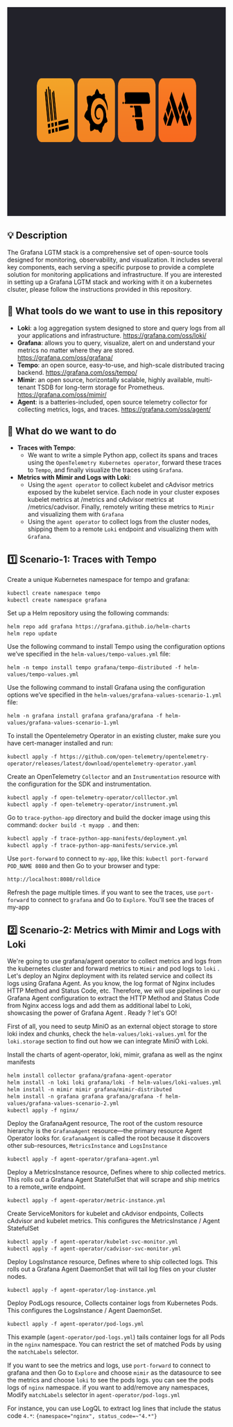 <img src='grafana-lgtm.png' height="480">

## 💡 Description
The Grafana LGTM stack is a comprehensive set of open-source tools designed for monitoring, observability, and visualization. It includes several key components, each serving a specific purpose to provide a complete solution for monitoring applications and infrastructure. If you are interested in setting up a Grafana LGTM stack and working with it on a kubernetes clsuter, please follow the instructions provided in this repository.

## :wrench: What tools do we want to use in this repository
  - **Loki**: a log aggregation system designed to store and query logs from all your applications and infrastructure. https://grafana.com/oss/loki/
  - **Grafana**: allows you to query, visualize, alert on and understand your metrics no matter where they are stored. https://grafana.com/oss/grafana/
  - **Tempo**: an open source, easy-to-use, and high-scale distributed tracing backend. https://grafana.com/oss/tempo/
  - **Mimir**: an open source, horizontally scalable, highly available, multi-tenant TSDB for long-term storage for Prometheus. https://grafana.com/oss/mimir/
  - **Agent**: is a batteries-included, open source telemetry collector for collecting metrics, logs, and traces. https://grafana.com/oss/agent/

## 🔎 What do we want to do
  - **Traces with Tempo**:
     - We want to write a simple Python app, collect its spans and traces using the `OpenTelemetry Kubernetes operator`, forward these traces to `Tempo`, and finally visualize the traces using `Grafana`.
  - **Metrics with Mimir and Logs with Loki**:
     - Using the `agent operator` to collect kubelet and cAdvisor metrics exposed by the kubelet service. Each node in your cluster exposes kubelet metrics at /metrics and cAdvisor metrics at /metrics/cadvisor. Finally, remotely writing these metrics to `Mimir` and visualizing them with `Grafana`
     - Using the `agent operator` to collect logs from the cluster nodes, shipping them to a remote `Loki` endpoint and visualizing them with `Grafana`.


## :one: Scenario-1: Traces with Tempo

Create a unique Kubernetes namespace for tempo and grafana:

    kubectl create namespace tempo
    kubectl create namespace grafana

Set up a Helm repository using the following commands:

    helm repo add grafana https://grafana.github.io/helm-charts
    helm repo update

Use the following command to install Tempo using the configuration options we’ve specified in the `helm-values/tempo-values.yml` file:

    helm -n tempo install tempo grafana/tempo-distributed -f helm-values/tempo-values.yml

Use the following command to install Grafana using the configuration options we’ve specified in the `helm-values/grafana-values-scenario-1.yml` file:

    helm -n grafana install grafana grafana/grafana -f helm-values/grafana-values-scenario-1.yml

To install the Opentelemetry Operator in an existing cluster, make sure you have cert-manager installed and run:

    kubectl apply -f https://github.com/open-telemetry/opentelemetry-operator/releases/latest/download/opentelemetry-operator.yaml

Create an OpenTelemetry `Collector` and an `Instrumentation` resource with the configuration for the SDK and instrumentation.

    kubectl apply -f open-telemetry-operator/colllector.yml
    kubectl apply -f open-telemetry-operator/instrument.yml

Go to `trace-python-app` directory and build the docker image using this command: `docker build -t myapp .` and then:

    kubectl apply -f trace-python-app-manifests/deployment.yml
    kubectl apply -f trace-python-app-manifests/service.yml

Use `port-forward` to connect to `my-app`, like this: `kubectl port-forward POD_NAME 8080` and then Go to your browser and type:

    http://localhost:8080/rolldice

Refresh the page multiple times. if you want to see the traces, use `port-forward` to connect to `grafana` and Go to `Explore`. You'll see the traces of my-app


## :two: Scenario-2: Metrics with Mimir and Logs with Loki

We're going to use grafana/agent operator to collect metrics and logs from the kubernetes cluster and forward metrics to `Mimir` and pod logs to `loki` . Let's deploy an Nginx deployment with its related service and collect its logs using Grafana Agent. As you know, the log format of Nginx includes HTTP Method and Status Code, etc. Therefore, we will use pipelines in our Grafana Agent configuration to extract the HTTP Method and Status Code from Nginx access logs and add them as additional label to Loki, showcasing the power of Grafana Agent . Ready ? let's GO!

First of all, you need to seutp MiniO as an external object storage to store loki index and chunks, check the `helm-values/loki-values.yml` for the `loki.storage` section to find out how we can integrate MiniO with Loki.  

Install the charts of agent-operator, loki, mimir, grafana as well as the nginx manifests

    helm install collector grafana/grafana-agent-operator
    helm install -n loki loki grafana/loki -f helm-values/loki-values.yml
    helm install -n mimir mimir grafana/mimir-distributed
    helm install -n grafana grafana grafana/grafana -f helm-values/grafana-values-scenario-2.yml
    kubectl apply -f nginx/

Deploy the GrafanaAgent resource, The root of the custom resource hierarchy is the `GrafanaAgent` resource—the primary resource Agent Operator looks for. `GrafanaAgent` is called the root because it discovers other sub-resources, `MetricsInstance` and `LogsInstance`

    kubectl apply -f agent-operator/grafana-agent.yml

Deploy a MetricsInstance resource, Defines where to ship collected metrics. This rolls out a Grafana Agent StatefulSet that will scrape and ship metrics to a remote_write endpoint.

    kubectl apply -f agent-operator/metric-instance.yml

Create ServiceMonitors for kubelet and cAdvisor endpoints, Collects cAdvisor and kubelet metrics. This configures the MetricsInstance / Agent StatefulSet

    kubectl apply -f agent-operator/kubelet-svc-monitor.yml
    kubectl apply -f agent-operator/cadvisor-svc-monitor.yml

Deploy LogsInstance resource, Defines where to ship collected logs. This rolls out a Grafana Agent DaemonSet that will tail log files on your cluster nodes.

    kubectl apply -f agent-operator/log-instance.yml

Deploy PodLogs resource, Collects container logs from Kubernetes Pods. This configures the LogsInstance / Agent DaemonSet.

    kubectl apply -f agent-operator/pod-logs.yml
This example (`agent-operator/pod-logs.yml`) tails container logs for all Pods in the `nginx` namespace. You can restrict the set of matched Pods by using the `matchLabels` selector.

If you want to see the metrics and logs, use `port-forward` to connect to grafana and then Go to `Explore` and choose `mimir` as the datasource to see the metrics and choose `loki` to see the pods logs. you can see the pods logs of `nginx` namespace. if you want to add/remove any namespaces, Modify `matchLabels` selector in `agent-operator/pod-logs.yml`

For instance, you can use LogQL to extract log lines that include the status code `4.*`: `{namespace="nginx", status_code=~"4.*"}`
